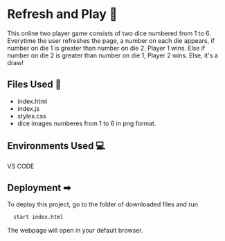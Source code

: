 
# Refresh and Play 🎲
This online two player game consists of two dice numbered from 1 to 6. Everytime the user refreshes the page, a number on each die appears, if number on die 1 is greater than number on die 2. Player 1 wins. Else if number on die 2 is greater than number on die 1, Player 2 wins. Else, it's a draw!



## Files Used 📄

- index.html
- index.js
- styles.css
- dice images numberes from 1 to 6 in png format.
## Environments Used 💻
VS CODE
## Deployment ➡

To deploy this project, go to the folder of downloaded files and run

```bash
  start index.html
```
The webpage will open in your default browser.
